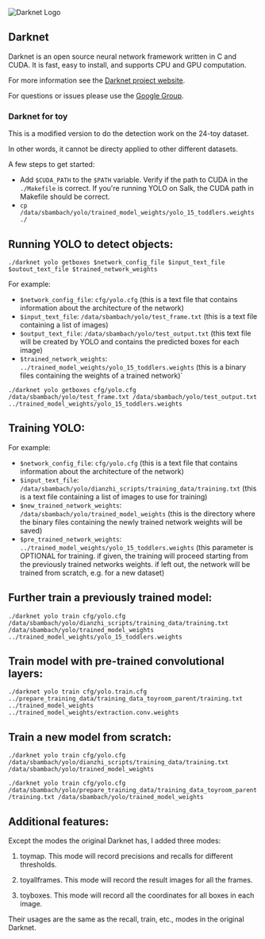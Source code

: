 ![Darknet Logo](http://pjreddie.com/media/files/darknet-black-small.png)

## Darknet

Darknet is an open source neural network framework written in C and CUDA. It is fast, easy to install, and supports CPU and GPU computation.

For more information see the [Darknet project website](http://pjreddie.com/darknet).

For questions or issues please use the [Google Group](https://groups.google.com/forum/#!forum/darknet).

### Darknet for toy

This is a modified version to do the detection work on the 24-toy dataset.

In other words, it cannot be directy applied to other different datasets.

A few steps to get started: 

- Add `$CUDA_PATH` to the `$PATH` variable. Verify if the path to CUDA in the `./Makefile` is correct. If you're running YOLO on Salk, the CUDA path in Makefile should be correct. 
- `cp /data/sbambach/yolo/trained_model_weights/yolo_15_toddlers.weights ./` 

## Running YOLO to detect objects:

`./darknet yolo getboxes $network_config_file $input_text_file $outout_text_file $trained_network_weights`

For example:

- `$network_config_file`: `cfg/yolo.cfg` (this is a text file that contains information about the architecture of the network)
- `$input_text_file`: `/data/sbambach/yolo/test_frame.txt` (this is a text file containing a list of images)
- `$output_text_file`: `/data/sbambach/yolo/test_output.txt` (this text file will be created by YOLO and contains the predicted boxes for each image)
- `$trained_network_weights`: `../trained_model_weights/yolo_15_toddlers.weights` (this is a binary files containing the weights of a trained network)`

`./darknet yolo getboxes cfg/yolo.cfg /data/sbambach/yolo/test_frame.txt /data/sbambach/yolo/test_output.txt ../trained_model_weights/yolo_15_toddlers.weights`


## Training YOLO:

For example:

- `$network_config_file`: `cfg/yolo.cfg` (this is a text file that contains information about the architecture of the network)
- `$input_text_file`: `/data/sbambach/yolo/dianzhi_scripts/training_data/training.txt` (this is a text file containing a list of images to use for training)
- `$new_trained_network_weights`: `/data/sbambach/yolo/trained_model_weights` (this is the directory where the binary files containing the newly trained network weights will be saved)
- `$pre_trained_network_weights`: `../trained_model_weights/yolo_15_toddlers.weights` (this parameter is OPTIONAL for training. if given, the training will proceed starting from the previously trained networks weights. if left out, the network will be trained from scratch, e.g. for a new dataset)

## Further train a previously trained model:

`./darknet yolo train cfg/yolo.cfg /data/sbambach/yolo/dianzhi_scripts/training_data/training.txt /data/sbambach/yolo/trained_model_weights ../trained_model_weights/yolo_15_toddlers.weights`

## Train model with pre-trained convolutional layers:

`./darknet yolo train cfg/yolo.train.cfg ../prepare_training_data/training_data_toyroom_parent/training.txt ../trained_model_weights ../trained_model_weights/extraction.conv.weights`

## Train a new model from scratch:

`./darknet yolo train cfg/yolo.cfg /data/sbambach/yolo/dianzhi_scripts/training_data/training.txt /data/sbambach/yolo/trained_model_weights`


`./darknet yolo train cfg/yolo.cfg /data/sbambach/yolo/prepare_training_data/training_data_toyroom_parent/training.txt /data/sbambach/yolo/trained_model_weights`

## Additional features: 

Except the modes the original Darknet has, I added three modes:

1. toymap. This mode will record precisions and recalls for different thresholds.

2. toyallframes. This mode will record the result images for all the frames.

3. toyboxes. This mode will record all the coordinates for all boxes in each image.

Their usages are the same as the recall, train, etc., modes in the original Darknet.


